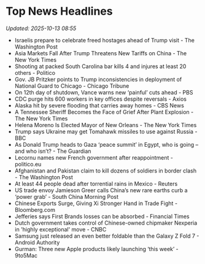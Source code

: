 # Top News Headlines

_Updated: 2025-10-13 08:55_

- Israelis prepare to celebrate freed hostages ahead of Trump visit - The Washington Post
- Asia Markets Fall After Trump Threatens New Tariffs on China - The New York Times
- Shooting at packed South Carolina bar kills 4 and injures at least 20 others - Politico
- Gov. JB Pritzker points to Trump inconsistencies in deployment of National Guard to Chicago - Chicago Tribune
- On 12th day of shutdown, Vance warns new ‘painful’ cuts ahead - PBS
- CDC purge hits 600 workers in key offices despite reversals - Axios
- Alaska hit by severe flooding that carries away homes - CBS News
- A Tennessee Sheriff Becomes the Face of Grief After Plant Explosion - The New York Times
- Helena Moreno Is Elected Mayor of New Orleans - The New York Times
- Trump says Ukraine may get Tomahawk missiles to use against Russia - BBC
- As Donald Trump heads to Gaza ‘peace summit’ in Egypt, who is going – and who isn’t? - The Guardian
- Lecornu names new French government after reappointment - politico.eu
- Afghanistan and Pakistan claim to kill dozens of soldiers in border clash - The Washington Post
- At least 44 people dead after torrential rains in Mexico - Reuters
- US trade envoy Jamieson Greer calls China’s new rare earths curb a ‘power grab’ - South China Morning Post
- Chinese Exports Surge, Giving Xi Stronger Hand in Trade Fight - Bloomberg.com
- Jefferies says First Brands losses can be absorbed - Financial Times
- Dutch government takes control of Chinese-owned chipmaker Nexperia in 'highly exceptional' move - CNBC
- Samsung just released an even better foldable than the Galaxy Z Fold 7 - Android Authority
- Gurman: Three new Apple products likely launching ‘this week’ - 9to5Mac